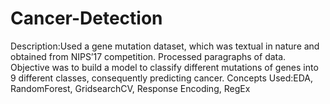 # Cancer-Detection
Description:Used a gene mutation dataset, which was textual in nature and obtained from NIPS’17 competition. Processed paragraphs of data. Objective was to build a model to classify different mutations of genes into 9 different classes, consequently predicting cancer. Concepts Used:EDA, RandomForest, GridsearchCV, Response Encoding, RegEx
